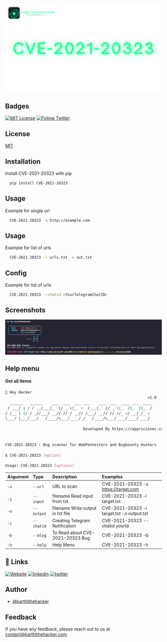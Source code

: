 
<div align="center">
  <img src="https://raw.githubusercontent.com/Cappricio-Securities/CVE-2021-20323/main/images/logof.png" alt="logo">
</div>


## Badges




[![MIT License](https://img.shields.io/badge/License-MIT-green.svg)](https://choosealicense.com/licenses/mit/)
[![Follow Twitter](https://img.shields.io/twitter/follow/cappricio_sec?style=social)](https://twitter.com/cappricio_sec)

<p align="center">







## License

[MIT](https://choosealicense.com/licenses/mit/)


## Installation

Install CVE-2021-20323 with pip

```bash
  pip install CVE-2021-20323 
```



## Usage

Example for single url

```bash
  CVE-2021-20323 -u http://example.com 
```

## Usage

Example for list of urls 

```bash
  CVE-2021-20323 -l urls.txt -o out.txt
```
## Config

Example for list of urls 

```bash
  CVE-2021-20323 --chatid <YourTelegramChatID>
```

## Screenshots

![App Screenshot](https://github.com/karthi-the-hacker/cve-2006-2842/raw/main/Images/examples.png)



## Help menu

#### Get all items

```bash
👋 Hey Hacker
                                                                v1.0
  ______   ______    ___  ___  ___ ___    ___  ___  ____ ___  ____
 / ___/ | / / __/___|_  |/ _ \|_  <  /___|_  |/ _ \|_  /|_  ||_  /
/ /__ | |/ / _//___/ __// // / __// /___/ __// // //_ </ __/_/_ < 
\___/ |___/___/   /____/\___/____/_/   /____/\___/____/____/____/     

                                   Developed By https://cappriciosec.com


CVE-2021-20323 : Bug scanner for WebPentesters and Bugbounty Hunters 

$ CVE-2021-20323 [option]

Usage: CVE-2021-20323 [options]
```


| Argument | Type     | Description                | Examples |
| :-------- | :------- | :------------------------- | :------------------------- |
| `-u` | `--url` | URL to scan | CVE-2021-20323 -u https://target.com |
| `-i` | `--input` | filename Read input from txt  | CVE-2021-20323 -i target.txt | 
| `-o` | `--output` | filename Write output in txt file | CVE-2021-20323 -i target.txt -o output.txt |
| `-c` | `--chatid` | Creating Telegram Notification | CVE-2021-20323 --chatid yourid |
| `-b` | `--blog` | To Read about CVE-2021-20323 Bug | CVE-2021-20323 -b |
| `-h` | `--help` | Help Menu | CVE-2021-20323 -h |



## 🔗 Links
[![Website](https://img.shields.io/badge/my_portfolio-000?style=for-the-badge&logo=ko-fi&logoColor=white)](https://cappriciosec.com/)
[![linkedin](https://img.shields.io/badge/linkedin-0A66C2?style=for-the-badge&logo=linkedin&logoColor=white)](https://www.linkedin.com/in/karthikeyan--v/)
[![twitter](https://img.shields.io/badge/twitter-1DA1F2?style=for-the-badge&logo=twitter&logoColor=white)](https://twitter.com/karthithehacker)



## Author

- [@karthithehacker](https://github.com/karthi-the-hacker/)



## Feedback

If you have any feedback, please reach out to us at contact@karthithehacker.com
